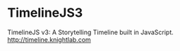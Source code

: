 # TimelineJS3
TimelineJS v3: A Storytelling Timeline built in JavaScript. http://timeline.knightlab.com
